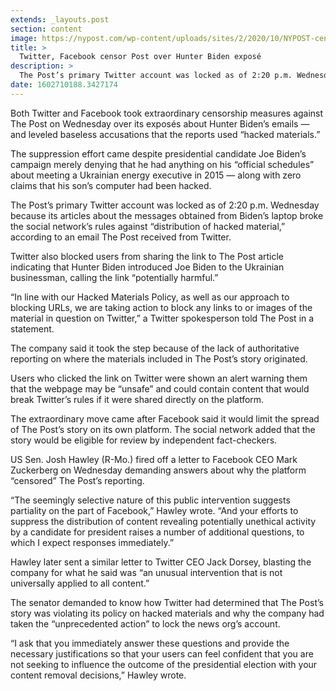 ```yaml
--- 
extends: _layouts.post 
section: content 
image: https://nypost.com/wp-content/uploads/sites/2/2020/10/NYPOST-censored-2.jpg?quality=90&strip=all&w=1200 
title: > 
  Twitter, Facebook censor Post over Hunter Biden exposé 
description: > 
  The Post’s primary Twitter account was locked as of 2:20 p.m. Wednesday because its articles about the messages obtained from Biden’s laptop broke the social network’s rules against “distribution of hacked material,” according to an email The Post received from Twitter.The company said it took the step because of the lack of authoritative reporting on where the materials included in The Post’s story originated.The extraordinary move came after Facebook said it would limit the spread of The Post’s story on its own platform.fired off a letter to Facebook CEO Mark Zuckerberg on Wednesday demanding answers about why the platform “censored” The Post’s reporting.“The seemingly selective nature of this public intervention suggests partiality on the part of Facebook,” Hawley wrote. 
date: 1602710188.3427174 
--- 
```

Both Twitter and Facebook took extraordinary censorship measures against The Post on Wednesday over its exposés about Hunter Biden’s emails — and leveled baseless accusations that the reports used “hacked materials.”

The suppression effort came despite presidential candidate Joe Biden’s campaign merely denying that he had anything on his “official schedules” about meeting a Ukrainian energy executive in 2015 — along with zero claims that his son’s computer had been hacked.

The Post’s primary Twitter account was locked as of 2:20 p.m. Wednesday because its articles about the messages obtained from Biden’s laptop broke the social network’s rules against “distribution of hacked material,” according to an email The Post received from Twitter.

Twitter also blocked users from sharing the link to The Post article indicating that Hunter Biden introduced Joe Biden to the Ukrainian businessman, calling the link “potentially harmful.”

“In line with our Hacked Materials Policy, as well as our approach to blocking URLs, we are taking action to block any links to or images of the material in question on Twitter,” a Twitter spokesperson told The Post in a statement.

The company said it took the step because of the lack of authoritative reporting on where the materials included in The Post’s story originated.

Users who clicked the link on Twitter were shown an alert warning them that the webpage may be “unsafe” and could contain content that would break Twitter’s rules if it were shared directly on the platform.

The extraordinary move came after Facebook said it would limit the spread of The Post’s story on its own platform. The social network added that the story would be eligible for review by independent fact-checkers.

US Sen. Josh Hawley (R-Mo.) fired off a letter to Facebook CEO Mark Zuckerberg on Wednesday demanding answers about why the platform “censored” The Post’s reporting.

“The seemingly selective nature of this public intervention suggests partiality on the part of Facebook,” Hawley wrote. “And your efforts to suppress the distribution of content revealing potentially unethical activity by a candidate for president raises a number of additional questions, to which I expect responses immediately.”

Hawley later sent a similar letter to Twitter CEO Jack Dorsey, blasting the company for what he said was “an unusual intervention that is not universally applied to all content.”

The senator demanded to know how Twitter had determined that The Post’s story was violating its policy on hacked materials and why the company had taken the “unprecedented action” to lock the news org’s account.

“I ask that you immediately answer these questions and provide the necessary justifications so that your users can feel confident that you are not seeking to influence the outcome of the presidential election with your content removal decisions,” Hawley wrote.